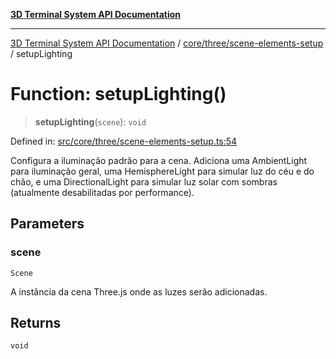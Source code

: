 [**3D Terminal System API Documentation**](../../../../README.md)

***

[3D Terminal System API Documentation](../../../../README.md) / [core/three/scene-elements-setup](../README.md) / setupLighting

# Function: setupLighting()

> **setupLighting**(`scene`): `void`

Defined in: [src/core/three/scene-elements-setup.ts:54](https://github.com/Dicommunitas/ThreeJS_Terminal_3D/blob/afa16084199c8b26e5e606d73d21408027534f3a/src/core/three/scene-elements-setup.ts#L54)

Configura a iluminação padrão para a cena.
Adiciona uma AmbientLight para iluminação geral, uma HemisphereLight para simular luz do céu e do chão,
e uma DirectionalLight para simular luz solar com sombras (atualmente desabilitadas por performance).

## Parameters

### scene

`Scene`

A instância da cena Three.js onde as luzes serão adicionadas.

## Returns

`void`
